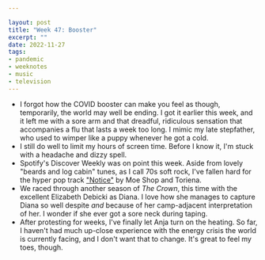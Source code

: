 ```yaml
---

layout: post
title: "Week 47: Booster"
excerpt: ""
date: 2022-11-27
tags:
- pandemic
- weeknotes
- music
- television
---
```

- I forgot how the COVID booster can make you feel as though, temporarily, the world may well be ending. I got it earlier this week, and it left me with a sore arm and that dreadful, ridiculous sensation that accompanies a flu that lasts a week too long. I mimic my late stepfather, who used to wimper like a puppy whenever he got a cold. 
- I still do well to limit my hours of screen time. Before I know it, I'm stuck with a headache and dizzy spell. 
- Spotify's Discover Weekly was on point this week. Aside from lovely "beards and log cabin" tunes, as I call 70s soft rock, I've fallen hard for the hyper pop track ["Notice"](https://open.spotify.com/track/4n0sVfRnd0UJsqcbPj7GqN?si=Z5yeyS2xTjOEWlOSI5EnmQ) by Moe Shop and Toriena. 
- We raced through another season of _The Crown_, this time with the excellent Elizabeth Debicki as Diana. I love how she manages to capture Diana so well despite _and_ because of her camp-adjacent interpretation of her. I wonder if she ever got a sore neck during taping.
- After protesting for weeks, I've finally let Anja turn on the heating. So far, I haven't had much up-close experience with the energy crisis the world is currently facing, and I don't want that to change. It's great to feel my toes, though. 